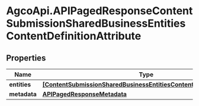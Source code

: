# AgcoApi.APIPagedResponseContentSubmissionSharedBusinessEntitiesContentDefinitionAttribute

## Properties

Name | Type | Description | Notes
------------ | ------------- | ------------- | -------------
**entities** | [**[ContentSubmissionSharedBusinessEntitiesContentDefinitionAttribute]**](ContentSubmissionSharedBusinessEntitiesContentDefinitionAttribute.md) |  | [readonly] 
**metadata** | [**APIPagedResponseMetadata**](APIPagedResponseMetadata.md) |  | 



